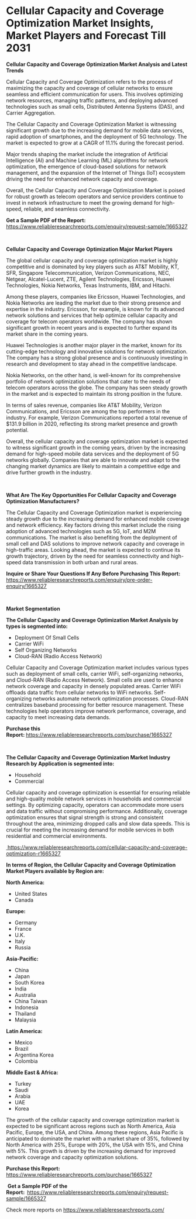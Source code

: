 <p><h1>Cellular Capacity and Coverage Optimization Market Insights, Market Players and Forecast Till 2031</h1></p><p><strong>Cellular Capacity and Coverage Optimization Market Analysis and Latest Trends</strong></p>
<p><p>Cellular Capacity and Coverage Optimization refers to the process of maximizing the capacity and coverage of cellular networks to ensure seamless and efficient communication for users. This involves optimizing network resources, managing traffic patterns, and deploying advanced technologies such as small cells, Distributed Antenna Systems (DAS), and Carrier Aggregation.</p><p>The Cellular Capacity and Coverage Optimization Market is witnessing significant growth due to the increasing demand for mobile data services, rapid adoption of smartphones, and the deployment of 5G technology. The market is expected to grow at a CAGR of 11.1% during the forecast period.</p><p>Major trends shaping the market include the integration of Artificial Intelligence (AI) and Machine Learning (ML) algorithms for network optimization, the emergence of cloud-based solutions for network management, and the expansion of the Internet of Things (IoT) ecosystem driving the need for enhanced network capacity and coverage.</p><p>Overall, the Cellular Capacity and Coverage Optimization Market is poised for robust growth as telecom operators and service providers continue to invest in network infrastructure to meet the growing demand for high-speed, reliable, and seamless connectivity.</p></p>
<p><strong>Get a Sample PDF of the Report:&nbsp;</strong> <a href="https://www.reliableresearchreports.com/enquiry/request-sample/1665327">https://www.reliableresearchreports.com/enquiry/request-sample/1665327</a></p>
<p>&nbsp;</p>
<p><strong>Cellular Capacity and Coverage Optimization Major Market Players</strong></p>
<p><p>The global cellular capacity and coverage optimization market is highly competitive and is dominated by key players such as AT&T Mobility, KT, SFR, Singapore Telecommunication, Verizon Communications, NEC, Netgear, Alcatel-Lucent, ZTE, Agilent Technologies, Ericsson, Huawei Technologies, Nokia Networks, Texas Instruments, IBM, and Hitachi.</p><p>Among these players, companies like Ericsson, Huawei Technologies, and Nokia Networks are leading the market due to their strong presence and expertise in the industry. Ericsson, for example, is known for its advanced network solutions and services that help optimize cellular capacity and coverage for telecom operators worldwide. The company has shown significant growth in recent years and is expected to further expand its market share in the coming years.</p><p>Huawei Technologies is another major player in the market, known for its cutting-edge technology and innovative solutions for network optimization. The company has a strong global presence and is continuously investing in research and development to stay ahead in the competitive landscape.</p><p>Nokia Networks, on the other hand, is well-known for its comprehensive portfolio of network optimization solutions that cater to the needs of telecom operators across the globe. The company has seen steady growth in the market and is expected to maintain its strong position in the future.</p><p>In terms of sales revenue, companies like AT&T Mobility, Verizon Communications, and Ericsson are among the top performers in the industry. For example, Verizon Communications reported a total revenue of $131.9 billion in 2020, reflecting its strong market presence and growth potential.</p><p>Overall, the cellular capacity and coverage optimization market is expected to witness significant growth in the coming years, driven by the increasing demand for high-speed mobile data services and the deployment of 5G networks globally. Companies that are able to innovate and adapt to the changing market dynamics are likely to maintain a competitive edge and drive further growth in the industry.</p></p>
<p>&nbsp;</p>
<p><strong>What Are The Key Opportunities For Cellular Capacity and Coverage Optimization Manufacturers?</strong></p>
<p><p>The Cellular Capacity and Coverage Optimization market is experiencing steady growth due to the increasing demand for enhanced mobile coverage and network efficiency. Key factors driving this market include the rising adoption of advanced technologies such as 5G, IoT, and M2M communications. The market is also benefiting from the deployment of small cell and DAS solutions to improve network capacity and coverage in high-traffic areas. Looking ahead, the market is expected to continue its growth trajectory, driven by the need for seamless connectivity and high-speed data transmission in both urban and rural areas.</p></p>
<p><strong>Inquire or Share Your Questions If Any Before Purchasing This Report:</strong> <a href="https://www.reliableresearchreports.com/enquiry/pre-order-enquiry/1665327">https://www.reliableresearchreports.com/enquiry/pre-order-enquiry/1665327</a></p>
<p>&nbsp;</p>
<p><strong>Market Segmentation</strong></p>
<p><strong>The Cellular Capacity and Coverage Optimization Market Analysis by types is segmented into:</strong></p>
<p><ul><li>Deployment Of Small Cells</li><li>Carrier WiFi</li><li>Self Organizing Networks</li><li>Cloud-RAN (Radio Access Network)</li></ul></p>
<p><p>Cellular Capacity and Coverage Optimization market includes various types such as deployment of small cells, carrier WiFi, self-organizing networks, and Cloud-RAN (Radio Access Network). Small cells are used to enhance network coverage and capacity in densely populated areas. Carrier WiFi offloads data traffic from cellular networks to WiFi networks. Self-organizing networks automate network optimization processes. Cloud-RAN centralizes baseband processing for better resource management. These technologies help operators improve network performance, coverage, and capacity to meet increasing data demands.</p></p>
<p><strong>Purchase this Report:&nbsp;</strong><a href="https://www.reliableresearchreports.com/purchase/1665327">https://www.reliableresearchreports.com/purchase/1665327</a></p>
<p>&nbsp;</p>
<p><strong>The Cellular Capacity and Coverage Optimization Market Industry Research by Application is segmented into:</strong></p>
<p><ul><li>Household</li><li>Commercial</li></ul></p>
<p><p>Cellular capacity and coverage optimization is essential for ensuring reliable and high-quality mobile network services in households and commercial settings. By optimizing capacity, operators can accommodate more users and data traffic without compromising performance. Additionally, coverage optimization ensures that signal strength is strong and consistent throughout the area, minimizing dropped calls and slow data speeds. This is crucial for meeting the increasing demand for mobile services in both residential and commercial environments.</p></p>
<p><a href="https://www.reliableresearchreports.com/cellular-capacity-and-coverage-optimization-r1665327">&nbsp;https://www.reliableresearchreports.com/cellular-capacity-and-coverage-optimization-r1665327</a></p>
<p><strong>In terms of Region, the Cellular Capacity and Coverage Optimization Market Players available by Region are:</strong></p>
<p>
    <p> <strong> North America: </strong>
        <ul>
            <li>United States</li>
            <li>Canada</li>
        </ul>
        </p> 
    <p> <strong> Europe: </strong>
        <ul>
            <li>Germany</li>
            <li>France</li>
            <li>U.K.</li>
            <li>Italy</li>
            <li>Russia</li>
        </ul>
        </p> 
    <p> <strong> Asia-Pacific: </strong>
        <ul>
            <li>China</li>
            <li>Japan</li>
            <li>South Korea</li>
            <li>India</li>
            <li>Australia</li>
            <li>China Taiwan</li>
            <li>Indonesia</li>
            <li>Thailand</li>
            <li>Malaysia</li>
        </ul>
        </p> 
    <p> <strong> Latin America: </strong>
        <ul>
            <li>Mexico</li>
            <li>Brazil</li>
            <li>Argentina Korea</li>
            <li>Colombia</li>
        </ul>
        </p> 
    <p> <strong> Middle East & Africa: </strong>
        <ul>
            <li>Turkey</li>
            <li>Saudi</li>
            <li>Arabia</li>
            <li>UAE</li>
            <li>Korea</li>
        </ul>
    </p>
    </p>
<p><p>The growth of the cellular capacity and coverage optimization market is expected to be significant across regions such as North America, Asia Pacific, Europe, the USA, and China. Among these regions, Asia Pacific is anticipated to dominate the market with a market share of 35%, followed by North America with 25%, Europe with 20%, the USA with 15%, and China with 5%. This growth is driven by the increasing demand for improved network coverage and capacity optimization solutions.</p></p>
<p><strong>Purchase this Report: </strong><a href="https://www.reliableresearchreports.com/purchase/1665327">https://www.reliableresearchreports.com/purchase/1665327</a></p>
<p>&nbsp;<strong>Get a Sample PDF of the Report:&nbsp;&nbsp;</strong><a href="https://www.reliableresearchreports.com/enquiry/request-sample/1665327">https://www.reliableresearchreports.com/enquiry/request-sample/1665327</a></p>
<p><strong></strong></p>
<p>Check more reports on <a href="https://www.reliableresearchreports.com/">https://www.reliableresearchreports.com/</a></p>